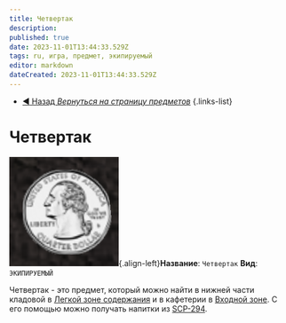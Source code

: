 ```yaml
---
title: Четвертак
description: 
published: true
date: 2023-11-01T13:44:33.529Z
tags: ru, игра, предмет, экипируемый
editor: markdown
dateCreated: 2023-11-01T13:44:33.529Z
---
```


- [:arrow_backward: Назад *Вернуться на страницу предметов*](/ru/game/items)
{.links-list}
# Четвертак
![coin.png](/images/items/coin.png){.align-left}**Название**: `Четвертак`
**Вид**: `ЭКИПИРУЕМЫЙ`

Четвертак - это предмет, который можно найти в нижней части кладовой в [Легкой зоне содержания](/ru/game/rooms/lcz) и в кафетерии в [Входной зоне](/ru/game/rooms/ent). С его помощью можно получать напитки из [SCP-294](/ru/game/scps/294).

‎ 